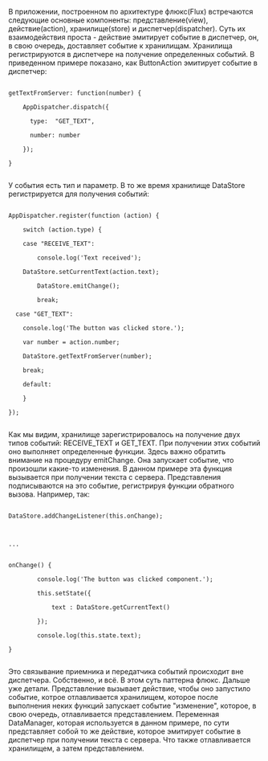 В приложении, построенном по архитектуре флюкс(Flux) встречаются следующие основные компоненты: представление(view), действие(action), хранилище(store) и диспетчер(dispatcher). Суть их взаимодействия проста - действие эмитирует событие в диспетчер, он, в свою очередь, доставляет событие к хранилищам. Хранилища регистрируются в диспетчере на получение определенных событий. В приведенном примере показано, как ButtonAction эмитирует событие в диспетчер:

<code>
getTextFromServer: function(number) {<br>
    AppDispatcher.dispatch({<br>
      type:  "GET_TEXT",<br>
      number: number<br>
    });<br>
}<br>
</code>

У события есть тип и параметр. В то же время хранилище DataStore регистрируется для получения событий:

<code>
AppDispatcher.register(function (action) {<br>
	switch (action.type) {<br>
	case "RECEIVE_TEXT":<br>
		console.log('Text received');<br>
    DataStore.setCurrentText(action.text);<br>
		DataStore.emitChange();<br>
		break;<br>
  case "GET_TEXT":<br>
    console.log('The button was clicked store.');<br>
    var number = action.number;<br>
    DataStore.getTextFromServer(number);<br>
    break;<br>
	default:<br>
	}<br>
});<br>
</code>

Как мы видим, хранилище зарегистрировалось на получение двух типов событий: RECEIVE_TEXT и GET_TEXT. При получении этих событий оно выполняет определенные функции. Здесь важно обратить внимание на процедуру emitChange. Она запускает событие, что произошли какие-то изменения. В данном примере эта функция вызывается при получении текста с сервера. Представления подписываются на это событие, регистрируя функции обратного вызова. Например, так:

<code>
DataStore.addChangeListener(this.onChange);<br>
<br>
...
<br>
onChange() {<br>
		console.log('The button was clicked component.');<br>
		this.setState({<br>
			text : DataStore.getCurrentText()<br>
		});<br>
		console.log(this.state.text);<br>
}<br>
</code>

Это связывание приемника и передатчика событий происходит вне диспетчера.
Собственно, и всё. В этом суть паттерна флюкс. Дальше уже детали. Представление вызывает действие, чтобы оно запустило событие, котрое отлавливается хранилищем, которое после выполнения неких функций запускает событие "изменение", которое, в свою очередь, отлавливается представлением.
Переменная DataManager, которая используется в данном примере, по сути представляет собой то же действие, которое эмитирует событие в диспетчер при получении текста с сервера. Что также отлавливается хранилищем, а затем представлением.

